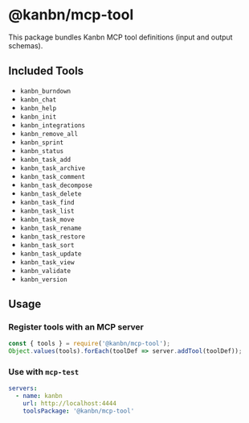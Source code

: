 # @kanbn/mcp-tool

This package bundles Kanbn MCP tool definitions (input and output schemas).

## Included Tools
- `kanbn_burndown`
- `kanbn_chat`
- `kanbn_help`
- `kanbn_init`
- `kanbn_integrations`
- `kanbn_remove_all`
- `kanbn_sprint`
- `kanbn_status`
- `kanbn_task_add`
- `kanbn_task_archive`
- `kanbn_task_comment`
- `kanbn_task_decompose`
- `kanbn_task_delete`
- `kanbn_task_find`
- `kanbn_task_list`
- `kanbn_task_move`
- `kanbn_task_rename`
- `kanbn_task_restore`
- `kanbn_task_sort`
- `kanbn_task_update`
- `kanbn_task_view`
- `kanbn_validate`
- `kanbn_version`

## Usage

### Register tools with an MCP server
```js
const { tools } = require('@kanbn/mcp-tool');
Object.values(tools).forEach(toolDef => server.addTool(toolDef));
```

### Use with `mcp-test`
```yaml
servers:
  - name: kanbn
    url: http://localhost:4444
    toolsPackage: '@kanbn/mcp-tool'
```
